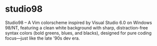 # studio98
Studio98 – A Vim colorscheme inspired by Visual Studio 6.0 on Windows 98/NT, featuring a clean white background with sharp, distraction-free syntax colors (bold greens, blues, and blacks), designed for pure coding focus—just like the late '90s dev era.
